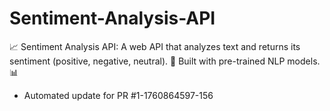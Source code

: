 # Sentiment-Analysis-API
📈 Sentiment Analysis API: A web API that analyzes text and returns its sentiment (positive, negative, neutral). 🧠 Built with pre-trained NLP models. 📊


- Automated update for PR #1-1760864597-156